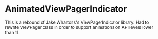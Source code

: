 AnimatedViewPagerIndicator
==========================

This is a rebound of Jake Whartons's ViewPagerIndicator library. Had to rewrite ViewPager class in order to support animations on API levels lower than 11.

